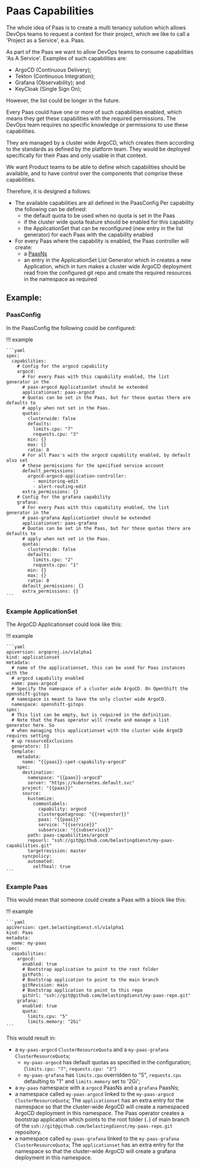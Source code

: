 # Paas Capabilities

The whole idea of Paas is to create a multi tenancy solution which allows DevOps
teams to request a context for their project, which we like to call a 'Project as a Service',
e.a. Paas.

As part of the Paas we want to allow DevOps teams to consume capabilities 'As A Service'.
Examples of such capabilities are:

- ArgoCD (Continuous Delivery);
- Tekton (Continuous Integration);
- Grafana (Observability); and
- KeyCloak (Single Sign On);

However, the list could be longer in the future.

Every Paas could have one or more of such capabilities enabled, which means they
get these capabilities with the required permissions. The DevOps team requires no
specific knowledge or permissions to use these capabilities.

They are managed by a cluster wide ArgoCD, which creates them according to the
standards as defined by the platform team. They would be deployed specifically for
their Paas and only usable in that context.

We want Product teams to be able to define which capabilities should be available,
and to have control over the components that comprise these capabilities.

Therefore, it is designed a follows:

- The available capabilities are all defined in the PaasConfig
  Per capability the following can be defined:
    - the default quota to be used when no quota is set in the Paas
    - if the cluster wide quota feature should be enabled for this capability
    - the ApplicationSet that can be reconfigured (new entry in the list generator)
      for each Paas with the capability enabled
- For every Paas where the capability is enabled, the Paas controller will create:
    - a [PaasNs](PaasNs.yaml)
    - an entry in the ApplicationSet List Generator which in creates a new Application,
      which in turn makes a cluster wide ArgoCD deployment read from the configured git
      repo and create the required resources in the namespace as required

## Example:

### PaasConfig

In the PaasConfig the following could be configured:

!!! example

    ```yaml
    spec:
      capabilities:
        # Config for the argocd capability
        argocd:
          # For every Paas with this capability enabled, the list generator in the
          # paas-argocd ApplicationSet should be extended
          applicationset: paas-argocd
          # Quotas can be set in the Paas, but for these quotas there are defaults to
          # apply when not set in the Paas.
          quotas:
            clusterwide: false
            defaults:
              limits.cpu: "7"
              requests.cpu: "3"
            min: {}
            max: {}
            ratio: 0
          # For all Paas's with the argocd capability enabled, by default also set
          # these permissions for the specified service account
          default_permissions:
            argocd-argocd-application-controller:
              - monitoring-edit
              - alert-routing-edit
          extra_permissions: {}
        # Config for the grafana capability
        grafana:
          # For every Paas with this capability enabled, the list generator in the
          # paas-grafana ApplicationSet should be extended
          applicationset: paas-grafana
          # Quotas can be set in the Paas, but for these quotas there are defaults to
          # apply when not set in the Paas.
          quotas:
            clusterwide: false
            defaults:
              limits.cpu: "2"
              requests.cpu: "1"
            min: {}
            max: {}
            ratio: 0
          default_permissions: {}
          extra_permissions: {}
    ```

### Example ApplicationSet

The ArgoCD Applicationset could look like this:

!!! example

    ```yaml
    apiversion: argoproj.io/v1alpha1
    kind: applicationset
    metadata:
      # name of the applicationset, this can be used for Paas instances with the
      # argocd capability enabled
      name: paas-argocd
      # Specify the namespace of a cluster wide ArgoCD. On OpenShift the openshift-gitops
      # namespace is meant to have the only cluster wide ArgoCD.
      namespace: openshift-gitops
    spec:
      # This list can be empty, but is required in the definition.
      # Note that the Paas operator will create and manage a list generator here. So
      # when managing this applicationset with the cluster wide ArgoCD requires setting
      # up resourceExclusions
      generators: []
      template:
        metadata:
          name: "{{paas}}-cpet-capability-argocd"
        spec:
          destination:
            namespace: "{{paas}}-argocd"
            server: "https://kubernetes.default.svc"
          project: "{{paas}}"
          source:
            kustomize:
              commonlabels:
                capability: argocd
                clusterquotagroup: "{{requestor}}"
                paas: "{{paas}}"
                service: "{{service}}"
                subservice: "{{subservice}}"
            path: paas-capabilities/argocd
            repourl: "ssh://git@github.com/belastingdienst/my-paas-capabilities.git"
            targetrevision: master
          syncpolicy:
            automated:
              selfheal: true
    ```

### Example Paas

This would mean that someone could create a Paas with a block like this:

!!! example

    ```yaml
    apiVersion: cpet.belastingdienst.nl/v1alpha1
    kind: Paas
    metadata:
      name: my-paas
    spec:
      capabilities:
        argocd:
          enabled: true
          # Bootstrap application to point to the root folder
          gitPath: .
          # Bootstrap application to point to the main branch
          gitRevision: main
          # Bootstrap application to point to this repo
          gitUrl: "ssh://git@github.com/belastingdienst/my-paas-repo.git"
        grafana:
          enabled: true
          quota:
            limits.cpu: "5"
            limits.memory: "2Gi"
    ```

This would result in:

- a `my-paas-argocd` `ClusterResourceQuota` and a `my-paas-grafana` `ClusterResourceQuota`;
  - `my-paas-argocd` has default quotas as specified in the configuration;
     (`limits.cpu: "7"`, `requests.cpu: "3"`)
  - `my-paas-grafana` has `limits.cpu` overridden to "5", `requests.cpu` defaulting to "1" and `limits.memory` set to '2Gi';
- a `my-paas` namespace with a `argocd` PaasNs and a `grafana` PaasNs;
- a namespace called `my-paas-argocd` linked to the `my-paas-argocd` `ClusterResourceQuota`;
  The `applicationset` has an extra entry for the namespace so that the cluster-wide
  ArgoCD will create a namespaced ArgoCD deployment in this namespace. The Paas operator
  creates a bootstrap application which points to the root folder (`.`) of main
  branch of the `ssh://git@github.com/belastingdienst/my-paas-repo.git` repository.
- a namespace called `my-paas-grafana` linked to the `my-paas-grafana` `ClusterResourceQuota`;
  The `applicationset` has an extra entry for the namespace so that the cluster-wide
  ArgoCD will create a grafana deployment in this namespace.
